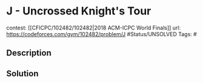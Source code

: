# J - Uncrossed Knight's Tour

contest: [[CFICPC/102482/102482|2018 ACM-ICPC World Finals]]
url: https://codeforces.com/gym/102482/problem/J
#Status/UNSOLVED
Tags: #

## Description

## Solution

